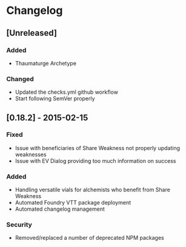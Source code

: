 # Changelog

## [Unreleased]

### Added

- Thaumaturge Archetype

### Changed

- Updated the checks.yml github workflow
- Start following SemVer properly

## [0.18.2] - 2015-02-15

### Fixed

- Issue with beneficiaries of Share Weakness not properly updating weaknesses
- Issue with EV Dialog providing too much information on success

### Added

- Handling versatile vials for alchemists who benefit from Share Weakness
- Automated Foundry VTT package deployment
- Automated changelog management

### Security

- Removed/replaced a number of deprecated NPM packages
